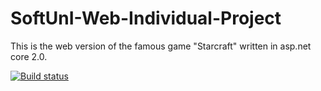 # SoftUnI-Web-Individual-Project

This is the web version of the famous game "Starcraft" written in asp.net core 2.0.



[![Build status](https://ci.appveyor.com/api/projects/status/hhm4l2v10k31iavx?svg=true)](https://ci.appveyor.com/project/badbutcher/softuni-web-individual-project)

